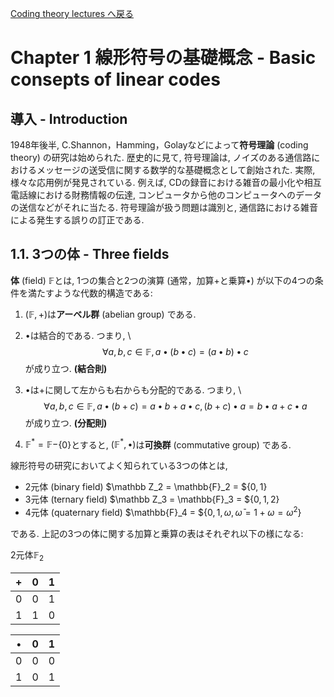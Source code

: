 [Coding theory lectures へ戻る](https://fumiyan.work/md/coding-theory-lectures/)

# Chapter 1 線形符号の基礎概念 - Basic consepts of linear codes

## 導入 - Introduction

1948年後半, C.Shannon，Hamming，Golayなどによって**符号理論** (coding theory) の研究は始められた.
歴史的に見て, 符号理論は, ノイズのある通信路におけるメッセージの送受信に関する数学的な基礎概念として創始された.
実際, 様々な応用例が発見されている. 例えば, CDの録音における雑音の最小化や相互電話線における財務情報の伝達, コンピュータから他のコンピュータへのデータの送信などがそれに当たる. 符号理論が扱う問題は識別と, 通信路における雑音による発生する誤りの訂正である.

## 1.1. 3つの体 - Three fields

**体** (field) $\mathbb{F}$とは, 1つの集合と2つの演算 (通常，加算$+$と乗算$\bullet$) が以下の4つの条件を満たすような代数的構造である:

1. $(\mathbb{F}, +)$は**アーベル群** (abelian group) である.

2. $\bullet$は結合的である. つまり, \\
$$
\forall a, b, c \in \mathbb{F}, a \bullet (b \bullet c) = (a \bullet b) \bullet c
$$
が成り立つ. **(結合則)**

3. $\bullet$は$+$に関して左からも右からも分配的である. つまり, \\
$$
\forall a, b, c \in \mathbb{F}, a \bullet (b+c) = a \bullet b + a \bullet c, (b+c) \bullet a = b \bullet a + c \bullet a
$$
が成り立つ. **(分配則)**

4. $\mathbb{F}^{\ast} = \mathbb{F}-${$0$}とすると, $(\mathbb{F}^{\ast}, \bullet)$は**可換群** (commutative group) である.


線形符号の研究においてよく知られている3つの体とは, 

- 2元体 (binary field) $\mathbb Z_2 = \mathbb{F}_2 = ${$0, 1$}
- 3元体 (ternary field) $\mathbb Z_3 = \mathbb{F}_3 = ${$0, 1, 2$}
- 4元体 (quaternary field) $\mathbb{F}_4 = ${$0, 1, \omega, \bar{\omega} = 1 + \omega = \omega^2$}

である. 上記の3つの体に関する加算と乗算の表はそれぞれ以下の様になる:

2元体$\mathbb{F}_2$

|$+$|0|1|
|:--:|:--:|:--:|
|0|$0$|$1$|
|1|$1$|$0$|

|$\bullet$|0|1|
|:--:|:--:|:--:|
|0|$0$|$0$|
|1|$0$|$1$|

